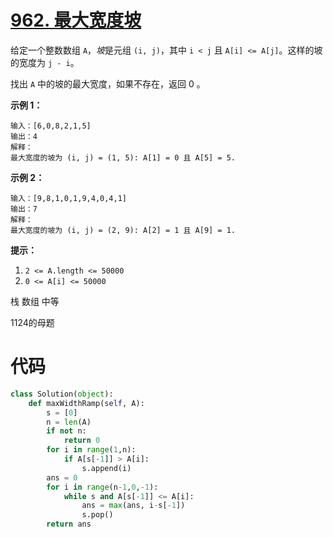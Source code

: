 <!--
 * @Description: 
 * @Autor: Au3C2
 * @Date: 2021-08-28 12:27:57
 * @LastEditors: Au3C2
 * @LastEditTime: 2021-08-28 12:27:58
-->
# [962. 最大宽度坡](https://leetcode-cn.com/problems/maximum-width-ramp/)

给定一个整数数组 `A`，*坡*是元组 `(i, j)`，其中 `i < j` 且 `A[i] <= A[j]`。这样的坡的宽度为 `j - i`。

找出 `A` 中的坡的最大宽度，如果不存在，返回 0 。

 

**示例 1：**

```
输入：[6,0,8,2,1,5]
输出：4
解释：
最大宽度的坡为 (i, j) = (1, 5): A[1] = 0 且 A[5] = 5.
```

**示例 2：**

```
输入：[9,8,1,0,1,9,4,0,4,1]
输出：7
解释：
最大宽度的坡为 (i, j) = (2, 9): A[2] = 1 且 A[9] = 1.
```

 

**提示：**

1. `2 <= A.length <= 50000`
2. `0 <= A[i] <= 50000`

 栈 数组 中等

1124的母题

# 代码

```python
class Solution(object):
    def maxWidthRamp(self, A):
        s = [0]
        n = len(A)
        if not n:
            return 0
        for i in range(1,n):
            if A[s[-1]] > A[i]:
                s.append(i)
        ans = 0
        for i in range(n-1,0,-1):
            while s and A[s[-1]] <= A[i]:
                ans = max(ans, i-s[-1])
                s.pop()
        return ans
```



